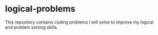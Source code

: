 # logical-problems
This repository contains coding problems I will solve to improve my logical and problem solving skills.
